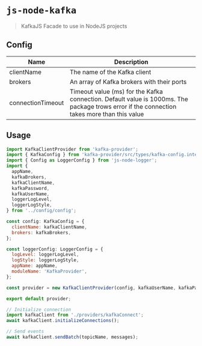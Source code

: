 # `js-node-kafka`

> KafkaJS Facade to use in NodeJS projects

## Config

| Name                                        | Description                                                                                     |
| ------------------------------------------- | ----------------------------------------------------------------------------------------------  |
| clientName                                  | The name of the Kafka client                                                                    |
| brokers                                     | An array of Kafka brokers with their ports                                                      |
| connectionTimeout                           | Timeout value (ms) for the Kafka connection. Default value is 1000ms. The package trows error if the connection takes more than this value |

## Usage

```js
import KafkaClientProvider from 'kafka-provider';
import { KafkaConfig } from 'kafka-provider/src/types/kafka-config.interface';
import { Config as LoggerConfig } from 'js-node-logger';
import {
  appName,
  kafkaBrokers,
  kafkaClientName,
  kafkaPassword,
  kafkaUserName,
  loggerLogLevel,
  loggerLogStyle,
} from '../config/config';

const config: KafkaConfig = {
  clientName: kafkaClientName,
  brokers: kafkaBrokers,
};

const loggerConfig: LoggerConfig = {
  logLevel: loggerLogLevel,
  logStyle: loggerLogStyle,
  appName: appName,
  moduleName: 'KafkaProvider',
};

const provider = new KafkaClientProvider(config, kafkaUserName, kafkaPassword, loggerConfig);

export default provider;

// Initialize connection
import kafkaClient from './providers/kafkaConnect';
await kafkaClient.initializeConnections();

// Send events
await kafkaClient.sendBatch(topicName, messages);
```
